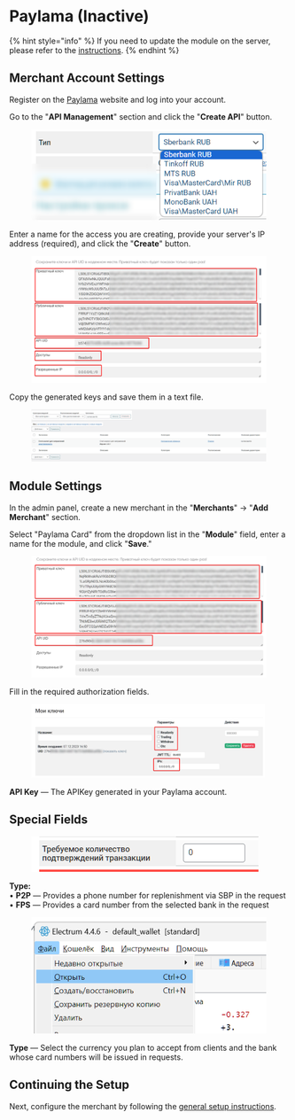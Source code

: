 # Paylama (Inactive)

{% hint style="info" %}
If you need to update the module on the server, please refer to the [instructions](https://premium.gitbook.io/rukovodstvo-polzovatelya/osnovnye-nastroiki/faq/kak-obnovit-faily-na-servere#moduli-merchantov).
{% endhint %}

## Merchant Account Settings

Register on the [Paylama](https://paylama.io/) website and log into your account.

Go to the "**API Management**" section and click the "**Create API**" button.

<figure><img src="../../../.gitbook/assets/image (1591)_eng.png" alt="" width="563"><figcaption></figcaption></figure>

Enter a name for the access you are creating, provide your server's IP address (required), and click the "**Create**" button.

<figure><img src="../../../.gitbook/assets/image (1585)_eng.png" alt="" width="563"><figcaption></figcaption></figure>

Copy the generated keys and save them in a text file.

<figure><img src="../../../.gitbook/assets/image (1593)_eng.png" alt="" width="563"><figcaption></figcaption></figure>

## Module Settings

In the admin panel, create a new merchant in the "**Merchants**" -> "**Add Merchant**" section.

Select "Paylama Card" from the dropdown list in the "**Module**" field, enter a name for the module, and click "**Save**."

<figure><img src="../../../.gitbook/assets/image (1586)_eng.png" alt="" width="443"><figcaption></figcaption></figure>

Fill in the required authorization fields.

<figure><img src="../../../.gitbook/assets/image (1588)_eng.png" alt="" width="422"><figcaption></figcaption></figure>

**API Key** — The APIKey generated in your Paylama account.

## Special Fields

<figure><img src="../../../.gitbook/assets/image (1589)_eng.png" alt=""><figcaption></figcaption></figure>

**Type:**\
• **P2P** — Provides a phone number for replenishment via SBP in the request\
• **FPS** — Provides a card number from the selected bank in the request

<figure><img src="../../../.gitbook/assets/image (1590)_eng.png" alt=""><figcaption></figcaption></figure>

**Type** — Select the currency you plan to accept from clients and the bank whose card numbers will be issued in requests.

## Continuing the Setup

Next, configure the merchant by following the [general setup instructions](https://premium.gitbook.io/rukovodstvo-polzovatelya/osnovnye-nastroiki/merchanty-i-avtovyplaty/merchanty/obshie-nastroiki-merchantov).